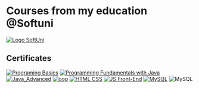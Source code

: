 # Courses from my education @Softuni<br>
[![Logo SoftUni](https://user-images.githubusercontent.com/113022603/188855109-f3fd8228-d74a-4b20-8a22-c5758a5177f7.png)](https://softuni.bg/trainings/courses)

## Certificates
[![Programing Basics](https://user-images.githubusercontent.com/113022603/188857264-eccc12ad-6b77-401a-8b09-1bec19f82ba4.png)](https://softuni.bg/certificates/details/140148/1dc3f6b5)
[![Programming Fundamentals with Java](https://user-images.githubusercontent.com/113022603/206158668-3856f272-f88e-410f-b160-4f03da93c8bc.jpg)](https://softuni.bg/certificates/details/148534/1546be9d)
[![Java_Advanced](https://user-images.githubusercontent.com/113022603/220576334-eac3da50-c5d7-4bb5-aab4-1c7276356888.jpg)](https://softuni.bg/certificates/details/161711/42d7b959)
[![oop](https://user-images.githubusercontent.com/113022603/231089653-97f17b4b-5ae5-4e2f-b801-b77cd4ea3159.jpg)](https://softuni.bg/certificates/details/168983/dfc217f7)
[![HTML CSS](https://user-images.githubusercontent.com/113022603/225333325-4a6ff10c-c3af-448a-bbc6-d38edaffee27.jpg)](https://softuni.bg/certificates/details/162880/a35436ca)
[![JS Front-End](https://user-images.githubusercontent.com/113022603/230883365-65cb0e67-4680-429a-847f-a4ce07eccaa5.png)](https://softuni.bg/certificates/details/168321/28a3310d)
[![MySQL](https://github.com/magdalenavelikova/SoftUni-Software-Engineering/assets/113022603/0d43f9c0-16b4-412c-b21d-2bfd5c0292fd)](https://softuni.bg/certificates/details/172101/0c7490b5)
![MySQL](https://github.com/magdalenavelikova/SoftUni-Software-Engineering/assets/113022603/0d43f9c0-16b4-412c-b21d-2bfd5c0292fd)
